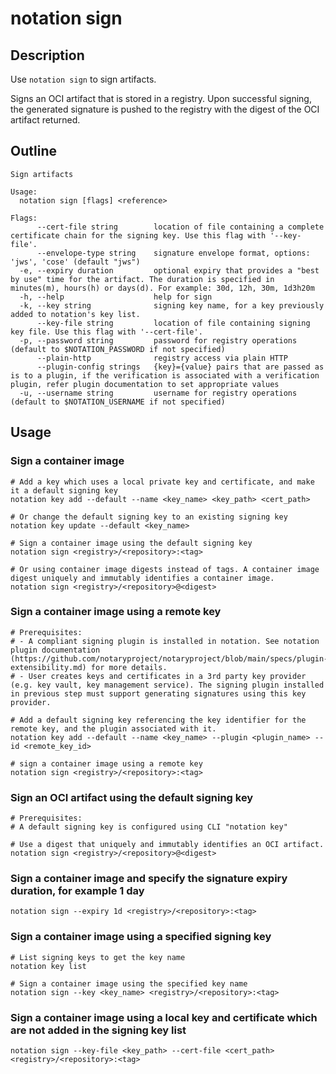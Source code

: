 # notation sign

## Description

Use `notation sign` to sign artifacts.

Signs an OCI artifact that is stored in a registry. Upon successful signing, the generated signature is pushed to the registry with the digest of the OCI artifact returned.

## Outline

```text
Sign artifacts

Usage:
  notation sign [flags] <reference>

Flags:
      --cert-file string        location of file containing a complete certificate chain for the signing key. Use this flag with '--key-file'.
      --envelope-type string    signature envelope format, options: 'jws', 'cose' (default "jws")
  -e, --expiry duration         optional expiry that provides a "best by use" time for the artifact. The duration is specified in minutes(m), hours(h) or days(d). For example: 30d, 12h, 30m, 1d3h20m
  -h, --help                    help for sign
  -k, --key string              signing key name, for a key previously added to notation's key list.
      --key-file string         location of file containing signing key file. Use this flag with '--cert-file'.
  -p, --password string         password for registry operations (default to $NOTATION_PASSWORD if not specified)
      --plain-http              registry access via plain HTTP
      --plugin-config strings   {key}={value} pairs that are passed as is to a plugin, if the verification is associated with a verification plugin, refer plugin documentation to set appropriate values
  -u, --username string         username for registry operations (default to $NOTATION_USERNAME if not specified)
```

## Usage

### Sign a container image

```shell
# Add a key which uses a local private key and certificate, and make it a default signing key
notation key add --default --name <key_name> <key_path> <cert_path>

# Or change the default signing key to an existing signing key
notation key update --default <key_name>

# Sign a container image using the default signing key
notation sign <registry>/<repository>:<tag>

# Or using container image digests instead of tags. A container image digest uniquely and immutably identifies a container image.
notation sign <registry>/<repository>@<digest>
```

### Sign a container image using a remote key

```shell
# Prerequisites: 
# - A compliant signing plugin is installed in notation. See notation plugin documentation (https://github.com/notaryproject/notaryproject/blob/main/specs/plugin-extensibility.md) for more details.
# - User creates keys and certificates in a 3rd party key provider (e.g. key vault, key management service). The signing plugin installed in previous step must support generating signatures using this key provider.

# Add a default signing key referencing the key identifier for the remote key, and the plugin associated with it.
notation key add --default --name <key_name> --plugin <plugin_name> --id <remote_key_id>

# sign a container image using a remote key
notation sign <registry>/<repository>:<tag>
```

### Sign an OCI artifact using the default signing key

```shell
# Prerequisites: 
# A default signing key is configured using CLI "notation key"

# Use a digest that uniquely and immutably identifies an OCI artifact.
notation sign <registry>/<repository>@<digest>
```

### Sign a container image and specify the signature expiry duration, for example 1 day

```shell
notation sign --expiry 1d <registry>/<repository>:<tag>
```

### Sign a container image using a specified signing key

```shell
# List signing keys to get the key name
notation key list

# Sign a container image using the specified key name
notation sign --key <key_name> <registry>/<repository>:<tag>
```

### Sign a container image using a local key and certificate which are not added in the signing key list

```shell
notation sign --key-file <key_path> --cert-file <cert_path> <registry>/<repository>:<tag>
```
